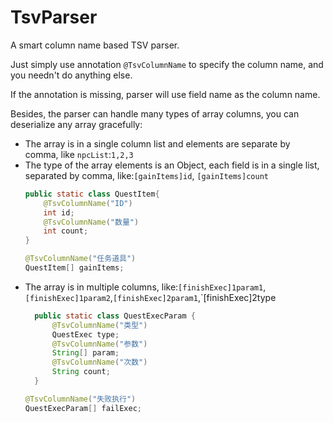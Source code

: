 # TsvParser
A smart column name based TSV parser.

Just simply use annotation `@TsvColumnName` to specify the column name, and you needn't do anything else.

If the annotation is missing, parser will use field name as the column name.

Besides, the parser can handle many types of array columns, you can deserialize any array gracefully:
- The array is in a single column list and elements are separate by comma, like `npcList`:`1,2,3`
- The type of the array elements is an Object, each field is in a single list, separated by comma, like:`[gainItems]id`, `[gainItems]count`
    ``` java
    public static class QuestItem{
        @TsvColumnName("ID")
        int id;
        @TsvColumnName("数量")
        int count;
    }
    ```
    ``` java
    @TsvColumnName("任务道具")
    QuestItem[] gainItems;
    ```
- The array is in multiple columns, like:`[finishExec]1param1`,`[finishExec]1param2`,`[finishExec]2param1`,`[finishExec]2type
  ```java
    public static class QuestExecParam {
        @TsvColumnName("类型")
        QuestExec type;
        @TsvColumnName("参数")
        String[] param;
        @TsvColumnName("次数")
        String count;
    }
    ```
    ```java
    @TsvColumnName("失败执行")
    QuestExecParam[] failExec;
    ```
